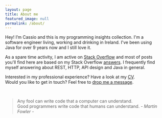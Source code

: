 ```yaml
---
layout: page
title: About me
featured_image: null
permalink: /about/
---
```


Hey! I’m Cassio and this is my programming insights collection. I'm a software engineer living, working and drinking in Ireland. I've been using Java for over 9 years now and I still love it.

As a spare time activity, I am active on [Stack Overflow][stackoverflow] and most of posts you'll find here are based on my Stack Overflow [answers][stackoverflow.answers]. I frequently find myself answering about REST, HTTP, API design and Java in general.

Interested in my professional experience? Have a look at my [CV][cv].<br/>
Would you like to get in touch? Feel free to [drop me a message][contact].

<br/>

>Any fool can write code that a computer can understand. <br />
>Good programmers write code that humans can understand. <cite>- Martin Fowler -</cite>


  [cv]: /cv
  [contact]: /contact
  [stackoverflow]: https://stackoverflow.com/u/1426227
  [stackoverflow.answers]: https://stackoverflow.com/search?q=is%3Aanswer+user%3A1426227